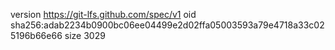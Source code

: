 version https://git-lfs.github.com/spec/v1
oid sha256:adab2234b0900bc06ee04499e2d02ffa05003593a79e4718a33c025196b66e66
size 3029
